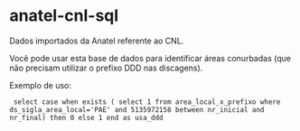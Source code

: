 # anatel-cnl-sql

Dados importados da Anatel referente ao CNL. 

Você pode usar esta base de dados para identificar áreas conurbadas (que não precisam utilizar o prefixo DDD nas discagens).

Exemplo de uso:

` select case when exists ( select 1 from area_local_x_prefixo where ds_sigla_area_local='PAE' and 5135972158 between nr_inicial and nr_final) then 0 else 1 end as usa_ddd`
